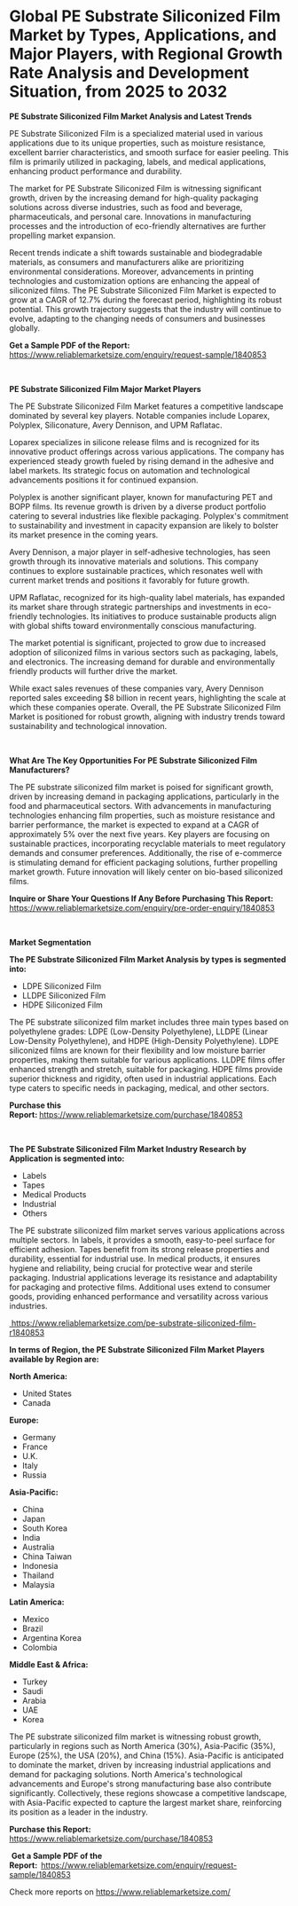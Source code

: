 <p><h1>Global PE Substrate Siliconized Film Market by Types, Applications, and Major Players, with Regional Growth Rate Analysis and Development Situation, from 2025 to 2032</h1></p><p><strong>PE Substrate Siliconized Film Market Analysis and Latest Trends</strong></p>
<p><p>PE Substrate Siliconized Film is a specialized material used in various applications due to its unique properties, such as moisture resistance, excellent barrier characteristics, and smooth surface for easier peeling. This film is primarily utilized in packaging, labels, and medical applications, enhancing product performance and durability.</p><p>The market for PE Substrate Siliconized Film is witnessing significant growth, driven by the increasing demand for high-quality packaging solutions across diverse industries, such as food and beverage, pharmaceuticals, and personal care. Innovations in manufacturing processes and the introduction of eco-friendly alternatives are further propelling market expansion. </p><p>Recent trends indicate a shift towards sustainable and biodegradable materials, as consumers and manufacturers alike are prioritizing environmental considerations. Moreover, advancements in printing technologies and customization options are enhancing the appeal of siliconized films. The PE Substrate Siliconized Film Market is expected to grow at a CAGR of 12.7% during the forecast period, highlighting its robust potential. This growth trajectory suggests that the industry will continue to evolve, adapting to the changing needs of consumers and businesses globally.</p></p>
<p><strong>Get a Sample PDF of the Report:&nbsp;</strong> <a href="https://www.reliablemarketsize.com/enquiry/request-sample/1840853?utm_campaign=1879&utm_medium=2&utm_source=Github&utm_content=ia&utm_term=03022025&utm_id=pe-substrate-siliconized-film">https://www.reliablemarketsize.com/enquiry/request-sample/1840853</a></p>
<p>&nbsp;</p>
<p><strong>PE Substrate Siliconized Film Major Market Players</strong></p>
<p><p>The PE Substrate Siliconized Film Market features a competitive landscape dominated by several key players. Notable companies include Loparex, Polyplex, Siliconature, Avery Dennison, and UPM Raflatac.</p><p>Loparex specializes in silicone release films and is recognized for its innovative product offerings across various applications. The company has experienced steady growth fueled by rising demand in the adhesive and label markets. Its strategic focus on automation and technological advancements positions it for continued expansion.</p><p>Polyplex is another significant player, known for manufacturing PET and BOPP films. Its revenue growth is driven by a diverse product portfolio catering to several industries like flexible packaging. Polyplex's commitment to sustainability and investment in capacity expansion are likely to bolster its market presence in the coming years.</p><p>Avery Dennison, a major player in self-adhesive technologies, has seen growth through its innovative materials and solutions. This company continues to explore sustainable practices, which resonates well with current market trends and positions it favorably for future growth.</p><p>UPM Raflatac, recognized for its high-quality label materials, has expanded its market share through strategic partnerships and investments in eco-friendly technologies. Its initiatives to produce sustainable products align with global shifts toward environmentally conscious manufacturing.</p><p>The market potential is significant, projected to grow due to increased adoption of siliconized films in various sectors such as packaging, labels, and electronics. The increasing demand for durable and environmentally friendly products will further drive the market.</p><p>While exact sales revenues of these companies vary, Avery Dennison reported sales exceeding $8 billion in recent years, highlighting the scale at which these companies operate. Overall, the PE Substrate Siliconized Film Market is positioned for robust growth, aligning with industry trends toward sustainability and technological innovation.</p></p>
<p>&nbsp;</p>
<p><strong>What Are The Key Opportunities For PE Substrate Siliconized Film Manufacturers?</strong></p>
<p><p>The PE substrate siliconized film market is poised for significant growth, driven by increasing demand in packaging applications, particularly in the food and pharmaceutical sectors. With advancements in manufacturing technologies enhancing film properties, such as moisture resistance and barrier performance, the market is expected to expand at a CAGR of approximately 5% over the next five years. Key players are focusing on sustainable practices, incorporating recyclable materials to meet regulatory demands and consumer preferences. Additionally, the rise of e-commerce is stimulating demand for efficient packaging solutions, further propelling market growth. Future innovation will likely center on bio-based siliconized films.</p></p>
<p><strong>Inquire or Share Your Questions If Any Before Purchasing This Report:</strong> <a href="https://www.reliablemarketsize.com/enquiry/pre-order-enquiry/1840853?utm_campaign=1879&utm_medium=2&utm_source=Github&utm_content=ia&utm_term=03022025&utm_id=pe-substrate-siliconized-film">https://www.reliablemarketsize.com/enquiry/pre-order-enquiry/1840853</a></p>
<p>&nbsp;</p>
<p><strong>Market Segmentation</strong></p>
<p><strong>The PE Substrate Siliconized Film Market Analysis by types is segmented into:</strong></p>
<p><ul><li>LDPE Siliconized Film</li><li>LLDPE Siliconized Film</li><li>HDPE Siliconized Film</li></ul></p>
<p><p>The PE substrate siliconized film market includes three main types based on polyethylene grades: LDPE (Low-Density Polyethylene), LLDPE (Linear Low-Density Polyethylene), and HDPE (High-Density Polyethylene). LDPE siliconized films are known for their flexibility and low moisture barrier properties, making them suitable for various applications. LLDPE films offer enhanced strength and stretch, suitable for packaging. HDPE films provide superior thickness and rigidity, often used in industrial applications. Each type caters to specific needs in packaging, medical, and other sectors.</p></p>
<p><strong>Purchase this Report:&nbsp;</strong><a href="https://www.reliablemarketsize.com/purchase/1840853?utm_campaign=1879&utm_medium=2&utm_source=Github&utm_content=ia&utm_term=03022025&utm_id=pe-substrate-siliconized-film">https://www.reliablemarketsize.com/purchase/1840853</a></p>
<p>&nbsp;</p>
<p><strong>The PE Substrate Siliconized Film Market Industry Research by Application is segmented into:</strong></p>
<p><ul><li>Labels</li><li>Tapes</li><li>Medical Products</li><li>Industrial</li><li>Others</li></ul></p>
<p><p>The PE substrate siliconized film market serves various applications across multiple sectors. In labels, it provides a smooth, easy-to-peel surface for efficient adhesion. Tapes benefit from its strong release properties and durability, essential for industrial use. In medical products, it ensures hygiene and reliability, being crucial for protective wear and sterile packaging. Industrial applications leverage its resistance and adaptability for packaging and protective films. Additional uses extend to consumer goods, providing enhanced performance and versatility across various industries.</p></p>
<p><a href="https://www.reliablemarketsize.com/pe-substrate-siliconized-film-r1840853?utm_campaign=1879&utm_medium=2&utm_source=Github&utm_content=ia&utm_term=03022025&utm_id=pe-substrate-siliconized-film">&nbsp;https://www.reliablemarketsize.com/pe-substrate-siliconized-film-r1840853</a></p>
<p><strong>In terms of Region, the PE Substrate Siliconized Film Market Players available by Region are:</strong></p>
<p>
    <p> <strong> North America: </strong>
        <ul>
            <li>United States</li>
            <li>Canada</li>
        </ul>
        </p> 
    <p> <strong> Europe: </strong>
        <ul>
            <li>Germany</li>
            <li>France</li>
            <li>U.K.</li>
            <li>Italy</li>
            <li>Russia</li>
        </ul>
        </p> 
    <p> <strong> Asia-Pacific: </strong>
        <ul>
            <li>China</li>
            <li>Japan</li>
            <li>South Korea</li>
            <li>India</li>
            <li>Australia</li>
            <li>China Taiwan</li>
            <li>Indonesia</li>
            <li>Thailand</li>
            <li>Malaysia</li>
        </ul>
        </p> 
    <p> <strong> Latin America: </strong>
        <ul>
            <li>Mexico</li>
            <li>Brazil</li>
            <li>Argentina Korea</li>
            <li>Colombia</li>
        </ul>
        </p> 
    <p> <strong> Middle East & Africa: </strong>
        <ul>
            <li>Turkey</li>
            <li>Saudi</li>
            <li>Arabia</li>
            <li>UAE</li>
            <li>Korea</li>
        </ul>
    </p>
    </p>
<p><p>The PE substrate siliconized film market is witnessing robust growth, particularly in regions such as North America (30%), Asia-Pacific (35%), Europe (25%), the USA (20%), and China (15%). Asia-Pacific is anticipated to dominate the market, driven by increasing industrial applications and demand for packaging solutions. North America's technological advancements and Europe's strong manufacturing base also contribute significantly. Collectively, these regions showcase a competitive landscape, with Asia-Pacific expected to capture the largest market share, reinforcing its position as a leader in the industry.</p></p>
<p><strong>Purchase this Report: </strong><a href="https://www.reliablemarketsize.com/purchase/1840853?utm_campaign=1879&utm_medium=2&utm_source=Github&utm_content=ia&utm_term=03022025&utm_id=pe-substrate-siliconized-film">https://www.reliablemarketsize.com/purchase/1840853</a></p>
<p>&nbsp;<strong>Get a Sample PDF of the Report:&nbsp;&nbsp;</strong><a href="https://www.reliablemarketsize.com/enquiry/request-sample/1840853?utm_campaign=1879&utm_medium=2&utm_source=Github&utm_content=ia&utm_term=03022025&utm_id=pe-substrate-siliconized-film">https://www.reliablemarketsize.com/enquiry/request-sample/1840853</a></p>
<p><strong></strong></p>
<p>Check more reports on <a href="https://www.reliablemarketsize.com/?utm_campaign=1879&utm_medium=2&utm_source=Github&utm_content=ia&utm_term=03022025&utm_id=pe-substrate-siliconized-film">https://www.reliablemarketsize.com/</a></p>